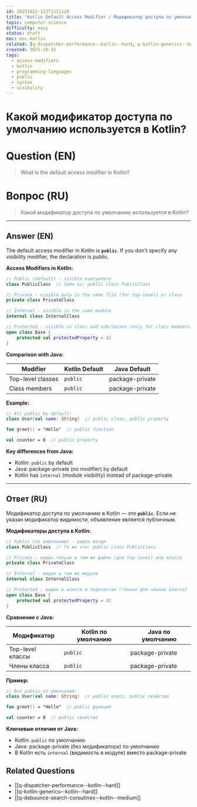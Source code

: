 ```yaml
---
id: 20251012-12271111120
title: "Kotlin Default Access Modifier / Модификатор доступа по умолчанию в Kotlin"
topic: computer-science
difficulty: easy
status: draft
moc: moc-kotlin
related: [q-dispatcher-performance--kotlin--hard, q-kotlin-generics--kotlin--hard, q-debounce-search-coroutines--kotlin--medium]
created: 2025-10-15
tags:
  - access-modifiers
  - kotlin
  - programming-languages
  - public
  - syntax
  - visibility
---
```

# Какой модификатор доступа по умолчанию используется в Kotlin?

# Question (EN)
> What is the default access modifier in Kotlin?

# Вопрос (RU)
> Какой модификатор доступа по умолчанию используется в Kotlin?

---

## Answer (EN)

The default access modifier in Kotlin is **`public`**. If you don't specify any visibility modifier, the declaration is public.

**Access Modifiers in Kotlin:**

```kotlin
// Public (default) - visible everywhere
class PublicClass  // Same as: public class PublicClass

// Private - visible only in the same file (for top-level) or class
private class PrivateClass

// Internal - visible in the same module
internal class InternalClass

// Protected - visible in class and subclasses (only for class members)
open class Base {
    protected val protectedProperty = 42
}
```

**Comparison with Java:**

| Modifier | Kotlin Default | Java Default |
|----------|----------------|---------------|
| Top-level classes | `public` | package-private |
| Class members | `public` | package-private |

**Example:**
```kotlin
// All public by default:
class User(val name: String)  // public class, public property

fun greet() = "Hello"  // public function

val counter = 0  // public property
```

**Key differences from Java:**
- Kotlin: `public` by default
- Java: package-private (no modifier) by default
- Kotlin has `internal` (module visibility) instead of package-private

---

## Ответ (RU)

Модификатор доступа по умолчанию в Kotlin — это **`public`**. Если не указан модификатор видимости, объявление является публичным.

**Модификаторы доступа в Kotlin:**

```kotlin
// Public (по умолчанию) - виден везде
class PublicClass  // То же что: public class PublicClass

// Private - виден только в том же файле (для top-level) или классе
private class PrivateClass

// Internal - виден в том же модуле
internal class InternalClass

// Protected - виден в классе и подклассах (только для членов класса)
open class Base {
    protected val protectedProperty = 42
}
```

**Сравнение с Java:**

| Модификатор | Kotlin по умолчанию | Java по умолчанию |
|----------|----------------|---------------|
| Top-level классы | `public` | package-private |
| Члены класса | `public` | package-private |

**Пример:**
```kotlin
// Всё public по умолчанию:
class User(val name: String)  // public класс, public свойство

fun greet() = "Hello"  // public функция

val counter = 0  // public свойство
```

**Ключевые отличия от Java:**
- Kotlin: `public` по умолчанию
- Java: package-private (без модификатора) по умолчанию
- В Kotlin есть `internal` (видимость в модуле) вместо package-private

## Related Questions

- [[q-dispatcher-performance--kotlin--hard]]
- [[q-kotlin-generics--kotlin--hard]]
- [[q-debounce-search-coroutines--kotlin--medium]]
